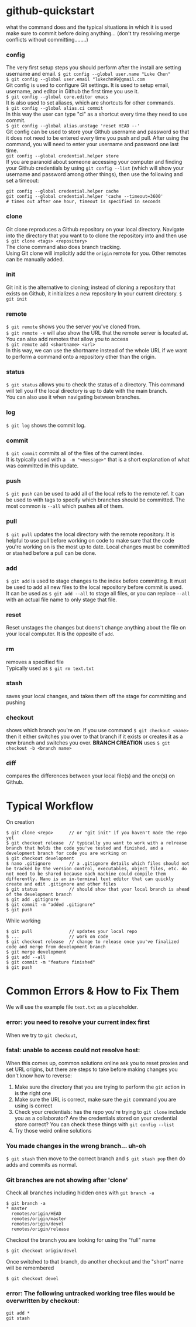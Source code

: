 # github-quickstart  

what the command does and the typical situations in which it is used  
make sure to commit before doing anything...  (don't try resolving merge conflicts without committing........)

### config
The very first setup steps you should perform after the install are setting username and email.
```$ git config --global user.name "Luke Chen"```  
```$ git config --global user.email "lukechn99@gmail.com```  
Git config is used to configure Git settings. It is used to setup email, username, and editor in Github the first time you use it.  
```$ git config --global core.editor emacs```  
It is also used to set aliases, which are shortcuts for other commands.  
```$ git config --global alias.ci commit```  
In this way the user can type "ci" as a shortcut every time they need to use commit.  
```$ git config --global alias.unstage 'reset HEAD --'```  
Git config can be used to store your Github username and password so that it does not need to be entered every time you push and pull. After using the command, you will need to enter your username and password one last time.  
```git config --global credential.helper store```  
If you are paranoid about someone accessing your computer and finding your Github credentials by using ```git config --list``` (which will show your username and password among other things), then use the following and set a timeout:  
```
git config --global credential.helper cache
git config --global credential.helper 'cache --timeout=3600'
# times out after one hour, timeout is specified in seconds
```
  
### clone
Git clone reproduces a Github repository on your local directory. Navigate into the directory that you want to to clone the repository into and then use  
```$ git clone <tags> <repository>```  
The clone command also does branch tracking.  
Using Git clone will implicitly add the ```origin``` remote for you. Other remotes can be manually added.  

### init
Git init is the alternative to cloning; instead of cloning a repository that exists on Github, it initializes a new repository In your current directory. 
```$ git init```
  
### remote
```$ git remote``` shows you the server you've cloned from.  
```$ git remote -v``` will also show the URL that the remote server is located at.  
You can also add remotes that allow you to access  
```$ git remote add <shortname> <url>```  
In this way, we can use the shortname instead of the whole URL if we want to perform a command onto a repository other than the origin.  
  
### status
```$ git status``` allows you to check the status of a directory. This command will tell you if the local directory is up to date with the main branch.  
You can also use it when navigating between branches.  

### log
```$ git log``` shows the commit log.  

### commit
```$ git commit``` commits all of the files of the current index.  
It is typically used with a ``` -m "<message>"``` that is a short explanation of what was committed in this update.  

### push
```$ git push``` can be used to add all of the local refs to the remote ref. 
It can be used to with tags to specify which branches should be committed. 
The most common is ```--all``` which pushes all of them. 
### pull
```$ git pull``` updates the local directory with the remote repository. It is helpful to use pull before working on code to make sure that the code you're working on is the most up to date. Local changes must be committed or stashed before a pull can be done.   

### add
```$ git add``` is used to stage changes to the index before committing. It must be used to add all new files to the local repository before commit is used.  
It can be used as ```$ git add --all``` to stage all files, or you can replace ```--all``` with an actual file name to only stage that file.  

### reset
Reset unstages the changes but doens't change anything about the file on your local computer. It is the opposite of ```add```.  

### rm
removes a specified file  
Typically used as ```$ git rm text.txt```  

### stash
saves your local changes, and takes them off the stage for committing and pushing  

### checkout
shows which branch you're on. If you use command ```$ git checkout <name>``` then it either switches you over to that branch if it exists or creates it as a new branch and switches you over. **BRANCH CREATION** uses ```$ git checkout -b <branch name>```  
  
### diff
compares the differences between your local file(s) and the one(s) on Github.

# Typical Workflow  
On creation
```
$ git clone <repo> 		// or "git init" if you haven't made the repo yet
$ git checkout release	// typically you want to work with a relrease branch that holds the code you've tested and finished, and a development branch for code you are working on
$ git checkout development
$ nano .gitignore		// a .gitignore details which files should not be tracked by the version control, executables, object files, etc. do not need to be shared because each machine could compile them differently. Nano is an in-terminal text editor that can quickly create and edit .gitignore and other files
$ git status			// should show that your local branch is ahead of the development branch
$ git add .gitignore
$ git commit -m "added .gitignore"
$ git push
```
While working
```
$ git pull				// updates your local repo
$ ...					// work on code
$ git checkout release	// change to release once you've finalized code and merge from development branch
$ git merge development
$ git add --all
$ git commit -m "feature finished"
$ git push
```

# Common Errors & How to Fix Them
We will use the example file ```text.txt``` as a placeholder.  
### error: you need to resolve your current index first
When we try to ```git checkout```, 

### fatal: unable to access could not resolve host:
When this comes up, common solutions online ask you to reset proxies and set URL origins, but there are steps to take before making changes you don't know how to reverse:  
1. Make sure the directory that you are trying to perform the ```git``` action in is the right one  
2. Make sure the URL is correct, make sure the ```git``` command you are using is correct  
3. Check your credentials: has the repo you're trying to ```git clone``` include you as a collaborator? Are the credentials stored on your credential store correct? You can check these things with ```git config --list```  
4. Try those weird online solutions  

### You made changes in the wrong branch... uh-oh
```$ git stash``` then move to the correct branch and ```$ git stash pop``` then do adds and commits as normal.  

### Git branches are not showing after 'clone'
Check all branches including hidden ones with ```git branch -a```  
```
$ git branch -a
* master
  remotes/origin/HEAD
  remotes/origin/master
  remotes/origin/devel
  remotes/origin/release
```
Checkout the branch you are looking for using the "full" name  
```
$ git checkout origin/devel
```
Once switched to that branch, do another checkout and the "short" name will be remembered  
```
$ git checkout devel
```

### error: The following untracked working tree files would be overwritten by checkout:
```
git add *
git stash
```
